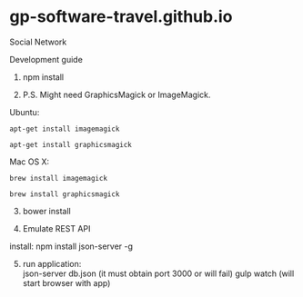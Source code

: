 # gp-software-travel.github.io
Social Network

Development guide

1. npm install 

2.  P.S. Might need GraphicsMagick or ImageMagick. 
  
  Ubuntu: 
  
    apt-get install imagemagick
    
    apt-get install graphicsmagick

  Mac OS X:
  
    brew install imagemagick
    
    brew install graphicsmagick

3. bower install

4. Emulate REST API

  install: npm install json-server -g
  
5. run application:  
json-server db.json (it must obtain port 3000 or will fail)
gulp watch (will start browser with app)